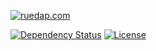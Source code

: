 [![ruedap.com](https://dl.dropboxusercontent.com/u/281168/images/github-ruedap.com-readme.png)](http://ruedap.com/)

[![Dependency Status](https://gemnasium.com/ruedap/ruedap.com.png)](https://gemnasium.com/ruedap/ruedap.com)  [![License](http://img.shields.io/badge/license-MIT-brightgreen.svg?style=flat)](http://ruedap.mit-license.org/2013)
